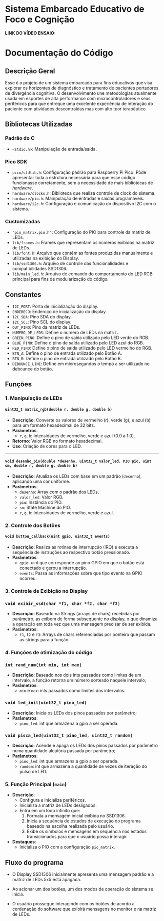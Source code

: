 # Sistema Embarcado Educativo de Foco e Cognição

**LINK DO VÍDEO ENSAIO:** 

# Documentação do Código

## **Descrição Geral**

Esse é o projeto de um sistema embarcado para fins educativos que visa explorar os horizontes de diagnóstico e tratamento de pacientes portadores de divergência cognitiva. O desenvolvimento une metodologias atualmente usada em esportes de alta performance com microcontroladores e seus periféricos para que entreque uma excelente experiência de interação do paciente com atividades descontraídas mas com alto teor terapêutico.

## **Bibliotecas Utilizadas**

### **Padrão do C**
- `<stdio.h>`: Manipulação de entrada/saída.

### **Pico SDK**
- `pico/stdlib.h`: Configuração padrão para Raspberry Pi Pico. Pôde apresentar toda a estrutura necessária para que esse código funcionasse corretamente, sem a necessidade de mais bibliotecas de *hardware*.
- `hardware/clocks.h`: Biblioteca que realiza controle de clock do sistema.
- `hardware/pio.h`: Manipulação de entradas e saídas programáveis.
- `hardware/i2c.h`: Configuração e comunicação do dispositivo I2C com o sistema.

### **Customizadas**
- `"pio_matrix.pio.h"`: Configuração do PIO para controle da matriz de LEDs.
- `lib/frames.h`: Frames que representam os números exibidos na matriz de LEDs.
- `lib/font.h`: Arquivo que contém as fontes produzidas manualmente e utilizadas na exibição do Display.
- `lib/ssd1306.h`: Arquivo de controle das funcionalidades e compatibilidades SSD1306.
- `lib/main_led.h`: Arquivo de comando do comportamento do LED RGB principal para fins de modularização do código.

## **Constantes**
- `I2C_PORT`: Porta de inicialização do display.
- `ENDERECO`: Enderoço de inicialização do display.
- `I2C_SDA`: Pino SDA do display.
- `I2C_SCL`: Pino SCL do display.
- `OUT_PINO`: Pino da matriz de LEDs.
- `NUMERO_DE_LEDS`: Define o numero de LEDs na matriz.
- `GREEN_PINO`: Define o pino de saída utilizado pelo LED verde do RGB.
- `BLUE_PINO`: Define o pino de saída utilizado pelo LED azul do RGB.
- `RED_PINO`: Define o pino de saída utilizado pelo LED vermelho do RGB.
- `BTN_A`: Define o pino de entrada utilizado pelo Botão A.
- `BTN_B`: Define o pino de entrada utilizado pelo Botão B.
- `DEBOUNCE_LINE`: Define em microsegundos o tempo a ser utilizado no debounce do botão.

## **Funções**

### **1. Manipulação de LEDs**
#### `uint32_t matrix_rgb(double r, double g, double b)`
- **Descrição**: Converte os valores de vermelho (r), verde (g), e azul (b) para um formato hexadecimal de 32 bits.
- **Parâmetros**:
  - `r`, `g`, `b`: Intensidades de vermelho, verde e azul (0.0 a 1.0).
- **Retorno**: Valor RGB no formato hexadecimal.
- **Uso**: Criação de cores para o LED.

---

#### `void desenho_pio(double *desenho, uint32_t valor_led, PIO pio, uint sm, double r, double g, double b)`
- **Descrição**: Atualiza os LEDs com base em um padrão (`desenho`), aplicando uma cor uniforme.
- **Parâmetros**:
  - `desenho`: Array com o padrão dos LEDs.
  - `valor_led`: Valor RGB.
  - `pio`: Instância do PIO.
  - `sm`: State Machine do PIO.
  - `r`, `g`, `b`: Intensidades de vermelho, verde e azul.

### **2. Controle dos Botões**

#### `void button_callback(uint gpio, uint32_t events)`
- **Descrição**: Realiza as rotinas de interrupção (IRQ) e executa a sequência de instruções ao respectivo botão pressionado.
- **Parâmetros**:
  - `gpio`: uint que corresponde ao pino GPIO em que o botão está conectado e gerou a interrupção.
  - `events`: Passa as informações sobre que tipo evento na GPIO ocorreu.

### **3. Controle de Exibição no Display**

### `void exibir_ssd(char *f1, char *f2, char *f3)`
- **Descrição**: Baseado na Strings (arrays de chars) recebidas por parâmetro, as exibem de forma subsequente no display, o que dinamiza a operação em toda vez que uma mensagem precisar de ser exibida.
- **Parâmetros**:
  - `f1`, `f2` e `f3`: Arrays de chars referenciadas por ponteiro que passam as strings para a função.

### **4. Funções de otimização do código**

### `int rand_num(int min, int max)`
- **Descrição**: Baseado nos dois ints passados como limites de um intervalo, a função retorna um número sorteado naquele intervalo;
- **Parâmetros**:
  - `min` e `max`: ints passados como limites dos intervalos.

### `void led_init(uint32_t pino_led)`
- **Descrição**: Inicia os LEDs dos pinos passados por parâmetro;
- **Parâmetros**:
  - `pino_led`: int que armazena a gpio a ser operada.

### `void pisca_led(uint32_t pino_led, uint32_t random)`
- **Descrição**: Acende e apaga os LEDs dos pinos passados por parâmetro numa quantidade aleatória passada por parâmetro;
- **Parâmetros**:
  - `pino_led`: int que armazena a gpio a ser operada.
  - `random`: int que armazena a quantidade de vezes de iteração do pulso de LED.

### **5. Função Principal (`main`)**
- **Descrição**:
  - Configura e inicializa periféricos.
  - Inicializa a matriz de LEDs desligados.
  - Entra em um loop infinito que:
    1. Formata a mensagem inicial exibida no SSD1306.
    2. Inicia a sequência de estados de execução do programa baseado na escolha realizada pelo usuário.
    3. Exibe os símbolos e mensagens em sequência nos estados transicionados para que o usuário possa interagir.
- **Destaques**:
  - Inicializa o PIO com a configuração `pio_matrix`.

## **Fluxo do programa**

- O Display SSD1306 inicialmente apresenta uma mensagem padrão e a matriz de LEDs 5x5 está apagada.

- Ao acionar um dos botões, um dos modos de operação do sistema se inicia.

- O usuário prossegue interagindo com os botões de acordo a cordenação do software que exibirá mensagens no monitor e na matriz de LEDs.
